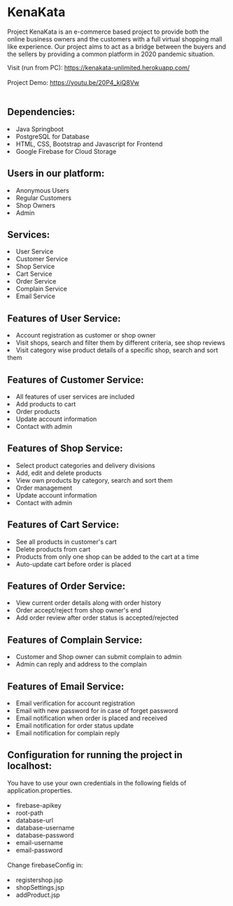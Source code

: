 # KenaKata
Project KenaKata is an e-commerce based project to provide both the online business owners and the customers with a full virtual shopping mall like experience. Our project aims to act as a bridge between the buyers and the sellers by providing a common platform in 2020 pandemic situation.

Visit (run from PC): https://kenakata-unlimited.herokuapp.com/ <br><br>
Project Demo: https://youtu.be/20P4_kiQ8Vw <br><br>

<h2> Dependencies: </h2>
<li> Java Springboot </li>
<li> PostgreSQL for Database </li>
<li> HTML, CSS, Bootstrap and Javascript for Frontend </li>
<li> Google Firebase for Cloud Storage </li>

<h2> Users in our platform: </h2>
<li> Anonymous Users </li>
<li> Regular Customers  </li>
<li> Shop Owners </li>
<li> Admin </li>

<h2> Services: </h2>
<li> User Service </li>
<li> Customer Service </li>
<li> Shop Service </li>
<li> Cart Service </li>
<li> Order Service </li>
<li> Complain Service </li>
<li> Email Service </li>

<h2> Features of User Service: </h2>
<li> Account registration as customer or shop owner </li>
<li> Visit shops, search and filter them by different criteria, see shop reviews </li>
<li> Visit category wise product details of a specific shop, search and sort them  </li>

<h2> Features of Customer Service: </h2>
<li> All features of user services are included </li>
<li> Add products to cart </li>
<li> Order products  </li>
<li> Update account information </li>
<li> Contact with admin </li>

<h2> Features of Shop Service: </h2>
<li> Select product categories and delivery divisions </li>
<li> Add, edit and delete products </li>
<li> View own products by category, search and sort them </li>
<li> Order management </li>
<li> Update account information </li>
<li> Contact with admin </li>

<h2> Features of Cart Service: </h2>
<li> See all products in customer's cart </li>
<li> Delete products from cart </li>
<li> Products from only one shop can be added to the cart at a time </li>
<li> Auto-update cart before order is placed  </li>

<h2> Features of Order Service: </h2>
<li> View current order details along with order history </li>
<li> Order accept/reject from shop owner's end </li>
<li> Add order review after order status is accepted/rejected </li>

<h2> Features of Complain Service: </h2>
<li> Customer and Shop owner can submit complain to admin </li>
<li> Admin can reply and address to the complain </li>

<h2> Features of Email Service: </h2>
<li> Email verification for account registration </li>
<li> Email with new password for in case of forget password </li>
<li> Email notification when order is placed and received </li>
<li> Email notification for order status update </li>
<li> Email notification for complain reply </li>

<h2> Configuration for running the project in localhost: </h2>
You have to use your own credentials in the following fields of application.properties. <br><br>
<li> firebase-apikey </li>
<li> root-path </li>
<li> database-url </li>
<li> database-username </li>
<li> database-password </li>
<li> email-username </li>
<li> email-password </li><br>
Change firebaseConfig in: <br><br>
<li> registershop.jsp </li>
<li> shopSettings.jsp </li> 
<li> addProduct.jsp </li>

